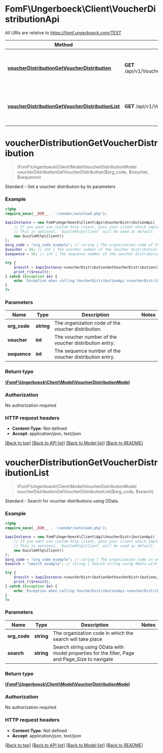 # FomF\Ungerboeck\Client\VoucherDistributionApi

All URIs are relative to *https://fomf.ungerboeck.com/TEST*

Method | HTTP request | Description
------------- | ------------- | -------------
[**voucherDistributionGetVoucherDistribution**](VoucherDistributionApi.md#voucherDistributionGetVoucherDistribution) | **GET** /api/v1/VoucherDistribution/{OrgCode}/{Voucher}/{Sequence} | Standard - Get a voucher distribution by its parameters
[**voucherDistributionGetVoucherDistributionList**](VoucherDistributionApi.md#voucherDistributionGetVoucherDistributionList) | **GET** /api/v1/VoucherDistribution/{OrgCode} | Standard - Search for voucher distributions using OData.


# **voucherDistributionGetVoucherDistribution**
> \FomF\Ungerboeck\Client\Model\VoucherDistributionModel voucherDistributionGetVoucherDistribution($org_code, $voucher, $sequence)

Standard - Get a voucher distribution by its parameters

### Example
```php
<?php
require_once(__DIR__ . '/vendor/autoload.php');

$apiInstance = new FomF\Ungerboeck\Client\Api\VoucherDistributionApi(
    // If you want use custom http client, pass your client which implements `GuzzleHttp\ClientInterface`.
    // This is optional, `GuzzleHttp\Client` will be used as default.
    new GuzzleHttp\Client()
);
$org_code = "org_code_example"; // string | The organization code of the voucher distribution.
$voucher = 56; // int | The voucher number of the voucher distribution entry.
$sequence = 56; // int | The sequence number of the voucher distribution entry.

try {
    $result = $apiInstance->voucherDistributionGetVoucherDistribution($org_code, $voucher, $sequence);
    print_r($result);
} catch (Exception $e) {
    echo 'Exception when calling VoucherDistributionApi->voucherDistributionGetVoucherDistribution: ', $e->getMessage(), PHP_EOL;
}
?>
```

### Parameters

Name | Type | Description  | Notes
------------- | ------------- | ------------- | -------------
 **org_code** | **string**| The organization code of the voucher distribution. |
 **voucher** | **int**| The voucher number of the voucher distribution entry. |
 **sequence** | **int**| The sequence number of the voucher distribution entry. |

### Return type

[**\FomF\Ungerboeck\Client\Model\VoucherDistributionModel**](../Model/VoucherDistributionModel.md)

### Authorization

No authorization required

### HTTP request headers

 - **Content-Type**: Not defined
 - **Accept**: application/json, text/json

[[Back to top]](#) [[Back to API list]](../../README.md#documentation-for-api-endpoints) [[Back to Model list]](../../README.md#documentation-for-models) [[Back to README]](../../README.md)

# **voucherDistributionGetVoucherDistributionList**
> \FomF\Ungerboeck\Client\Model\VoucherDistributionModel voucherDistributionGetVoucherDistributionList($org_code, $search)

Standard - Search for voucher distributions using OData.

### Example
```php
<?php
require_once(__DIR__ . '/vendor/autoload.php');

$apiInstance = new FomF\Ungerboeck\Client\Api\VoucherDistributionApi(
    // If you want use custom http client, pass your client which implements `GuzzleHttp\ClientInterface`.
    // This is optional, `GuzzleHttp\Client` will be used as default.
    new GuzzleHttp\Client()
);
$org_code = "org_code_example"; // string | The organization code in which the search will take place
$search = "search_example"; // string | Search string using OData with model properties for the filter, Page and Page_Size to navigate

try {
    $result = $apiInstance->voucherDistributionGetVoucherDistributionList($org_code, $search);
    print_r($result);
} catch (Exception $e) {
    echo 'Exception when calling VoucherDistributionApi->voucherDistributionGetVoucherDistributionList: ', $e->getMessage(), PHP_EOL;
}
?>
```

### Parameters

Name | Type | Description  | Notes
------------- | ------------- | ------------- | -------------
 **org_code** | **string**| The organization code in which the search will take place |
 **search** | **string**| Search string using OData with model properties for the filter, Page and Page_Size to navigate |

### Return type

[**\FomF\Ungerboeck\Client\Model\VoucherDistributionModel**](../Model/VoucherDistributionModel.md)

### Authorization

No authorization required

### HTTP request headers

 - **Content-Type**: Not defined
 - **Accept**: application/json, text/json

[[Back to top]](#) [[Back to API list]](../../README.md#documentation-for-api-endpoints) [[Back to Model list]](../../README.md#documentation-for-models) [[Back to README]](../../README.md)

